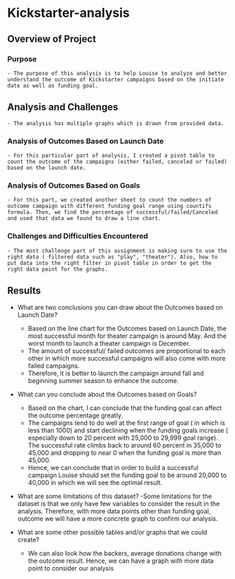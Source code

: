 # Kickstarter-analysis

## Overview of Project

### Purpose
	- The purpose of this analysis is to help Louise to analyze and better understand the outcome of Kickstarter campaigns based on the initiate date as well as funding goal.

## Analysis and Challenges
	- The analysis has multiple graphs which is drawn from provided data. 

### Analysis of Outcomes Based on Launch Date
	- For this particular part of analysis, I created a pivot table to count the outcome of the campaigns (either failed, canceled or failed) based on the launch date.

### Analysis of Outcomes Based on Goals
	- For this part, we created another sheet to count the numbers of outcome campaign with different funding goal range using countifs formula. Then, we find the percentage of successful/failed/Canceled and used that data we found to draw a line chart. 

### Challenges and Difficulties Encountered
	- The most challenge part of this assignment is making sure to use the right data ( filtered data such as "play", "theater"). Also, how to put data into the right filter in pivot table in order to get the right data point for the graphs.

## Results

- What are two conclusions you can draw about the Outcomes based on Launch Date?
	- Based on the line chart for the Outcomes based on Launch Date, the most successful month for theater campaign is around May. And the worst month to launch a theater campaign is December.
	- The amount of successful/ failed outcomes are proportional to each other in which more successful campaigns will also come with more failed campaigns.
	- Therefore, it is better to launch the campaign around fall and beginning summer season to enhance the outcome. 

- What can you conclude about the Outcomes based on Goals?
	- Based on the chart, I can conclude that the funding goal can affect the outcome percentage greatly.
	- The campaigns tend to do well at the first range of goal ( in which is less than 1000) and start declining when the funding goals increase ( especially down to 20 percent with 25,000 to 29,999 goal range). The successful rate climbs back to around 60 percent in 35,000 to 45,000 and dropping to near 0 when the funding goal is more than 45,000.
	- Hence, we can conclude that in order to build a successful campaign Louise should set the funding goal to be around 20,000 to 40,000 in which we will see the optimal result.

- What are some limitations of this dataset?
	-Some limitations for the dataset is that we only have few variables to consider the result in the analysis. Therefore, with more data points other than funding goal, outcome we will have a more concrete graph to confirm our analysis. 

- What are some other possible tables and/or graphs that we could create?
	- We can also look how the backers, average donations change with the outcome result. Hence, we can have a graph with more data point to consider our analysis
	
